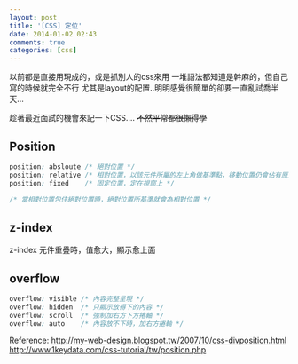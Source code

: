 ```yaml
---
layout: post
title: '[CSS] 定位'
date: 2014-01-02 02:43
comments: true
categories: [css]
---
```

以前都是直接用現成的，或是抓別人的css來用
一堆語法都知道是幹麻的，但自己寫的時候就完全不行
尤其是layout的配置..明明感覺很簡單的卻要一直亂試喬半天...

趁著最近面試的機會來記一下CSS.... ~~不然平常都很懶得學~~

## Position
``` css position, 依top, left, right, bottom調整位置
position: absloute /* 絕對位置 */
position: relative /* 相對位置，以該元件所屬的左上角做基準點，移動位置仍會佔有原先位置的空間 */
position: fixed    /* 固定位置，定在視窗上 */
  
/* 當相對位置包住絕對位置時，絕對位置所基準就會為相對位置 */
```
## z-index
z-index 元件重疊時，值愈大，顯示愈上面


## overflow
``` css 控制轉軸
overflow: visible /* 內容完整呈現 */
overflow: hidden  /* 只顯示放得下的內容 */
overflow: scroll  /* 強制加右方下方捲軸 */
overflow: auto    /* 內容放不下時，加右方捲軸 */
```




Reference: 
http://my-web-design.blogspot.tw/2007/10/css-divposition.html
http://www.1keydata.com/css-tutorial/tw/position.php